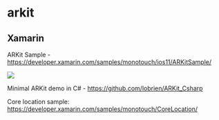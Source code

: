 # arkit

## Xamarin

ARKit Sample - https://developer.xamarin.com/samples/monotouch/ios11/ARKitSample/

<img src="https://developer.xamarin.com/samples/monotouch/ios11/ARKitSample/Screenshots/jet.png"/>

Minimal ARKit demo in C# - https://github.com/lobrien/ARKit_Csharp

Core location sample: https://developer.xamarin.com/samples/monotouch/CoreLocation/
